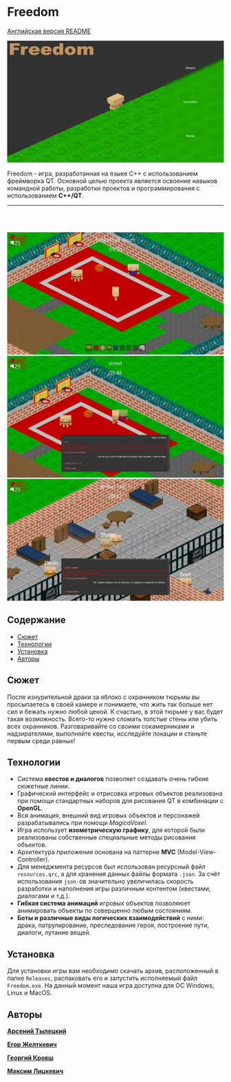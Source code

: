 # Freedom

[Английская версия README](README.md)

![](Resources/ReadmeImages/readme_screen1.png)

Freedom - игра, разработанная на языке С++ с использованием фреймворка QT. Основной целью проекта является освоение навыков командной работы, разработки проектов и программирования с использованием __C++/QT__.

---
<br>
<br>

![](Resources/ReadmeImages/readme_screen2.png)
![](Resources/ReadmeImages/readme_screen3.png)
![](Resources/ReadmeImages/readme_screen4.png)

## Содержание

* [Сюжет](#Сюжет)
* [Технологии](#Технологии)
* [Установка](#Установка)
* [Авторы](#Авторы)

## Сюжет
После изнурительной драки за яблоко с охранником тюрьмы вы просыпаетесь в 
своей камере и понимаете, что жить так больше нет сил и бежать нужно любой 
ценой. К счастью, в этой тюрьме у вас будет такая возможность. Всего-то нужно сломать толстые стены или убить всех охранников. Разговаривайте со своими сокамерниками и надзирателями, выполняйте квесты, исследуйте локации и станьте первым среди равных!

## Технологии
* Система __квестов и диалогов__ позволяет создавать очень гибкие 
  сюжетные линии.
* Графический интерфейс и отрисовка игровых объектов реализована при помощи 
  стандартных наборов для рисования QT в комбинации с __OpenGL__.
* Вся анимация, внешний вид игровых объектов и персонажей разрабатывались при 
  помощи _MagicaVoxel_.
* Игра использует __изометрическую графику__, для которой были реализованы 
  собственные специальные методы рисования объектов.
* Архитектура приложения основана на паттерне __MVC__ (Model-View-Controller).
* Для менеджмента ресурсов был использован ресурсный файл `resources.qrc`, а для 
  хранения данных файлы формата `.json`. За счёт использования `json-`ов 
  значительно увеличилась скорость разработки и наполнения игры различным 
  контентом (квестами, диалогами и т.д.).
* __Гибкая система анимаций__ игровых объектов позволяюет анимировать 
  объекты по совершенно любым состояниям.
* __Боты и различные виды логических взаимодействий__ с ними: драка, 
  патрулирование, преследование героя, построение пути, диалоги, лутание вещей.

## Установка
Для установки игры вам необходимо скачать архив, расположенный в папке 
`Releases`, распаковать его и запустить исполняемый файл `Freedom.exe`. 
На данный момент наша игра доступна для ОС Windows, Linux и MacOS.

## Авторы

**[Арсений Тылецкий](https://github.com/ArseniyTy)**

**[Егор Желткевич](https://github.com/HydeHunter2)**

**[Георгий Кровш](https://github.com/gosha-krovsh)**

**[Максим Лицкевич](https://github.com/Zzzabiyaka)**